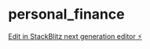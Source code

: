 # personal_finance

[Edit in StackBlitz next generation editor ⚡️](https://stackblitz.com/~/github.com/Gaillor/personal_finance)